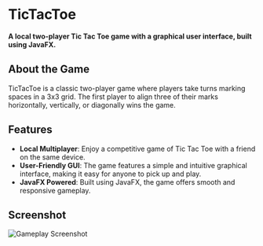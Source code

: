# TicTacToe

**A local two-player Tic Tac Toe game with a graphical user interface, built using JavaFX.**

## About the Game

TicTacToe is a classic two-player game where players take turns marking spaces in a 3x3 grid. The first player to align three of their marks horizontally, vertically, or diagonally wins the game.

## Features

- **Local Multiplayer**: Enjoy a competitive game of Tic Tac Toe with a friend on the same device.
- **User-Friendly GUI**: The game features a simple and intuitive graphical interface, making it easy for anyone to pick up and play.
- **JavaFX Powered**: Built using JavaFX, the game offers smooth and responsive gameplay.

## Screenshot

![Gameplay Screenshot](https://user-images.githubusercontent.com/92262991/216817038-ca4560c3-4bdf-4bb4-ab5a-9ab9feaaffd9.jpg)

